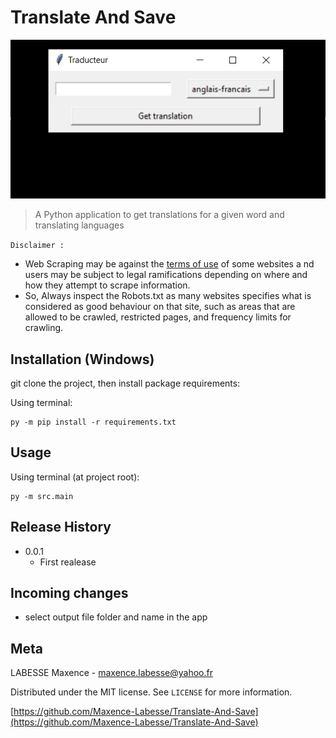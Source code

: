 # Translate And Save
![Demo](images/demo.gif)

> A Python application to get translations for a given word and translating
> languages

`Disclaimer :` 
- Web Scraping may be against the <ins>terms of use</ins> of some websites a
  nd users may be subject to legal ramifications depending on where and how 
  they attempt to scrape information.
- So, Always inspect the Robots.txt as many websites specifies what is 
  considered as good behaviour on that site, such as areas that are allowed 
  to be crawled, restricted pages, and frequency limits for crawling.

## Installation (Windows)
git clone the project, then install package requirements:

Using terminal:
```
py -m pip install -r requirements.txt
```
## Usage
Using terminal (at project root):
```shell
py -m src.main
```
## Release History
* 0.0.1
    * First realease
  
## Incoming changes
* select output file folder and name in the app

## Meta

LABESSE Maxence - maxence.labesse@yahoo.fr

Distributed under the MIT license. See ``LICENSE`` for more information.

[https://github.com/Maxence-Labesse/Translate-And-Save](https://github.com/Maxence-Labesse/Translate-And-Save)